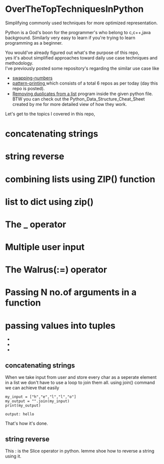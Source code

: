 # OverTheTopTechniquesInPython
Simplifying commonly used techniques for more optimized representation.

Python is a God's boon for the programmer's who belong to c,c++,java background.
Similarly very easy to learn if you're trying to learn programming as a beginner.

You would've already figured out what's the purpose of this repo,  
yes it's about simplified approaches toward daily use case techniques and methodology.  
I've previously posted some repository's regarding the similar use case like  
* [swapping-numbers](https://github.com/BhargavKadali39/Swapping_in_python)  
* [pattern-printing ](https://github.com/BhargavKadali39/Pattern-printing-in-python) which consists of a total 6 repos as per today (day this repo is posted).
* [Removing duplicates from a list](https://github.com/BhargavKadali39/Python_Data_Structure_Cheat_Sheet) program inside the given python file.  
BTW you can check out the Python_Data_Structure_Cheat_Sheet created by me for more detailed view of how they work.

Let's get to the topics I covered in this repo,
# concatenating strings
# string reverse
# combining lists using ZIP() function
# list to dict using zip()
# The _ operator
# Multiple user input
# The Walrus(:=) operator
# Passing N no.of arguments in a function
# passing values into tuples
*
*
*
<h2>concatenating strings</h2>
When we take input from user and store every char as a seperate element in a list we don't have to use a loop to join them all.
using join() command we can achieve that easily

    my_input = ["h","e","l","l","o"]
    my_output = "".join(my_input)
    print(my_output)
    
    output: hello
    
That's how it's done.
<h2>string reverse</h2>
This : is the Slice operator in python.
lemme shoe how to reverse a string using it.
